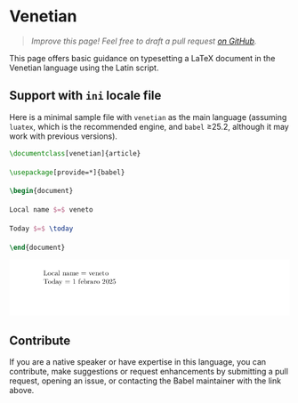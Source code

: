 # Venetian

<blockquote>
  <p><em>Improve this page! Feel free to draft a pull request <a href="https://github.com/latex3/babel/tree/docs/docs">on GitHub</a>.</em></p>
</blockquote>

This page offers basic guidance on typesetting a LaTeX document in the
Venetian language using the Latin script.

## Support with `ini` locale file

Here is a minimal sample file with `venetian` as the main language
(assuming `luatex`, which is the recommended engine, and `babel` ≥25.2,
although it may work with previous versions).

```tex
\documentclass[venetian]{article}

\usepackage[provide=*]{babel}

\begin{document}

Local name $=$ veneto

Today $=$ \today

\end{document}
```

![](../media/locale-venetian.png)

## Contribute

If you are a native speaker or have expertise in this language, you can
contribute, make suggestions or request enhancements by submitting a
pull request, opening an issue, or contacting the Babel maintainer with
the link above.